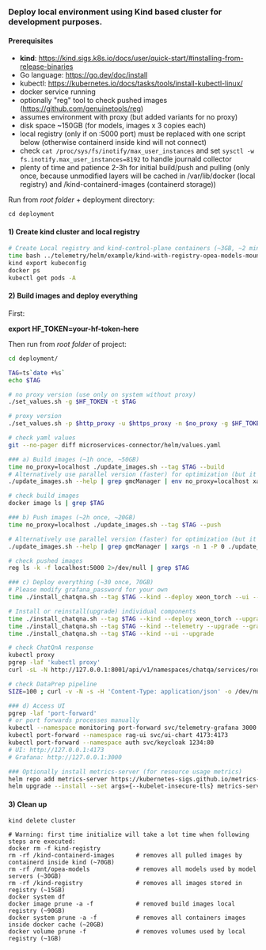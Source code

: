 ### Deploy local environment using Kind based cluster for development purposes.

#### Prerequisites

- **kind**: https://kind.sigs.k8s.io/docs/user/quick-start/#installing-from-release-binaries
- Go language: https://go.dev/doc/install
- kubectl: https://kubernetes.io/docs/tasks/tools/install-kubectl-linux/
- docker service running
- optionally "reg" tool to check pushed images (https://github.com/genuinetools/reg)
- assumes environment with proxy (but added variants for no proxy)
- disk space ~150GB (for models, images x 3 copies each)
- local registry (only if on :5000 port) must be replaced with one script below (otherwise containerd inside kind will not connect)
- check `cat /proc/sys/fs/inotify/max_user_instances` and set `sysctl -w fs.inotify.max_user_instances=8192` to handle journald collector
- plenty of time and patience 2-3h for initial build/push and pulling (only once, because unmodified layers will be cached in /var/lib/docker (local registry) and /kind-containerd-images (containerd storage))

Run from *root folder* + deployment directory:
```
cd deployment
```

#### 1) Create kind cluster and local registry

```sh
# Create Local registry and kind-control-plane containers (~3GB, ~2 minutes):
time bash ../telemetry/helm/example/kind-with-registry-opea-models-mount.sh 
kind export kubeconfig
docker ps
kubectl get pods -A
```

#### 2) Build images and deploy everything

First:

**export HF_TOKEN=your-hf-token-here**

Then run from *root folder* of project:

```sh
cd deployment/

TAG=ts`date +%s`
echo $TAG

# no proxy version (use only on system without proxy)
./set_values.sh -g $HF_TOKEN -t $TAG

# proxy version
./set_values.sh -p $http_proxy -u $https_proxy -n $no_proxy -g $HF_TOKEN -t $TAG

# check yaml values
git --no-pager diff microservices-connector/helm/values.yaml

### a) Build images (~1h once, ~50GB)
time no_proxy=localhost ./update_images.sh --tag $TAG --build
# Alternatively use parallel version (faster) for optimization (but it is hard to see errors)
./update_images.sh --help | grep gmcManager | env no_proxy=localhost xargs -n 1 -P 0 ./update_images.sh --tag $TAG --build

# check build images
docker image ls | grep $TAG

### b) Push images (~2h once, ~20GB)
time no_proxy=localhost ./update_images.sh --tag $TAG --push

# Alternatively use parallel version (faster) for optimization (but it is hard to see errors)
./update_images.sh --help | grep gmcManager | xargs -n 1 -P 0 ./update_images.sh --tag $TAG --push

# check pushed images
reg ls -k -f localhost:5000 2>/dev/null | grep $TAG

### c) Deploy everything (~30 once, 70GB)
# Please modify grafana_password for your own
time ./install_chatqna.sh --tag $TAG --kind --deploy xeon_torch --ui --telemetry --grafana_password devonly

# Install or reinstall(upgrade) individual components
time ./install_chatqna.sh --tag $TAG --kind --deploy xeon_torch --upgrade
time ./install_chatqna.sh --tag $TAG --kind --telemetry --upgrade --grafana_password devonly
time ./install_chatqna.sh --tag $TAG --kind --ui --upgrade

# check ChatQnA response
kubectl proxy
pgrep -laf 'kubectl proxy'
curl -sL -N http://127.0.0.1:8001/api/v1/namespaces/chatqa/services/router-service:8080/proxy/ -H "Content-Type: application/json" -d '{"text":"what is the day today?","parameters":{"max_tokens":8, "max_new_tokens":8, "do_sample": true}}'

# check DataPrep pipeline
SIZE=100 ; curl -v -N -s -H 'Content-Type: application/json' -o /dev/null http://127.0.0.1:8001/api/v1/namespaces/dataprep/services/router-service:8080/proxy/ -X POST -d '{"files":[{"filename":"file.txt", "data64":"'`head -c $SIZE </dev/random | base64 -w 0 | base64 -w 0`'"}],"links":[]}'

### d) Access UI
pgrep -laf 'port-forward'
# or port forwards processes manually
kubectl --namespace monitoring port-forward svc/telemetry-grafana 3000:80
kubectl port-forward --namespace rag-ui svc/ui-chart 4173:4173
kubectl port-forward --namespace auth svc/keycloak 1234:80
# UI: http://127.0.0.1:4173 
# Grafana: http://127.0.0.1:3000

### Optionally install metrics-server (for resource usage metrics)
helm repo add metrics-server https://kubernetes-sigs.github.io/metrics-server/
helm upgrade --install --set args={--kubelet-insecure-tls} metrics-server metrics-server/metrics-server --namespace monitoring-metrics-server --create-namespace
```

#### 3) Clean up
```
kind delete cluster

# Warning: first time initialize will take a lot time when following steps are executed:
docker rm -f kind-registry
rm -rf /kind-containerd-images      # removes all pulled images by containerd inside kind (~70GB)
rm -rf /mnt/opea-models             # removes all models used by model servers (~30GB)
rm -rf /kind-registry               # removes all images stored in registry (~15GB)
docker system df
docker image prune -a -f            # removed build images local registry (~90GB)
docker system prune -a -f           # removes all containers images inside docker cache (~20GB)
docker volume prune -f              # removes volumes used by local registry (~1GB)
```
